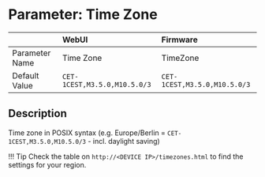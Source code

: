 # Parameter: Time Zone

|                   | WebUI               | Firmware
|:---               |:---                 |:----
| Parameter Name    | Time Zone           | TimeZone
| Default Value     | `CET-1CEST,M3.5.0,M10.5.0/3` | `CET-1CEST,M3.5.0,M10.5.0/3`


## Description

Time zone in POSIX syntax (e.g. Europe/Berlin = `CET-1CEST,M3.5.0,M10.5.0/3` - incl. daylight saving)


!!! Tip
    Check the table on `http://<DEVICE IP>/timezones.html` to find the settings for your region.

